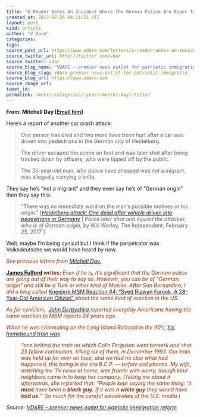 ```yaml
---
title: "A Reader Notes An Incident Where The German Police Are Eager To Announce The Citizenship Of The Attacker"
created_at: 2017-02-26 04:11:51 UTC
layout: post
kind: article
author: "V Dare"
categories: 
tags: 
source_post_url: https://www.vdare.com/letters/a-reader-notes-an-incident-where-the-german-police-are-eager-to-announce-the-citizenship-of-the-attacker
source_twitter_url: http://twitter.com/vdar
source_twitter: vdar
source_blog_name: "VDARE – premier news outlet for patriotic immigration reform"
source_blog_slug: vdare-premier-news-outlet-for-patriotic-immigratio
source_blog_url: https://www.vdare.com
source_image_url: 
tweet_id:
permalink: /mntr/:categories/:year/:month/:day/:title/
---
```

<div class="pf-content"><p><strong>From: Mitchell Day [<a href="mailto:mitchellday123@ca.rr.com ">Email him</a>]</strong></p>
<p>Here&#8217;s a report of another car crash attack:</p>
<blockquote><p>One person has died and two more have been hurt after a car was driven into pedestrians in the German city of Heidelberg.</p>
<p>The driver escaped the scene on foot and was later shot after being tracked down by officers, who were tipped off by the public.</p>
<p>The 35-year-old man, who police have stressed was not a migrant, was allegedly carrying a knife.</p></blockquote>
<p>They say he&#8217;s &#8220;not a migrant&#8221; and they even say he&#8217;s of &#8220;German origin&#8221; then they say this:</p>
<blockquote><p>&#8220;There was no immediate word on the man&#8217;s possible motives or his origin.&#8221; [<em><a href="http://www.independent.co.uk/news/world/europe/heidelberg-car-attack-attacker-shot-driving-vehicle-pedestrians-three-injured-a7599656.html.">Heidelberg attack: One dead after vehicle driven into pedestrians in Germany</a></em> |<em> Police later shot and injured the attacker, who is of German origin,</em> by Will Worley, The Independent, February 25, 2017 ]</p></blockquote>
<p>Well, maybe I&#8217;m being cynical but I think if the perpetrator was Volksdeutsche we would have heard by now.</p>
<p><span style="color: #993300;"><em>See previous letters from <a href="http://www.vdare.com/?s=%22Mitchell+Day%22&amp;submit.x=20&amp;submit.y=19">Mitchell Day.</a></em></span></p><!-- TAG START { player: "7518-804336-VDare - Outstream - Rev", owner: "ONE Video by AOL", for: "ONE Video by AOL" - BEINJS } --><div id="57966237cc52c74a5e1363c4" class="vdb_player vdb_57966237cc52c74a5e1363c456bcd17ce4b018167fea5539">    <script type="text/javascript" src="//delivery.vidible.tv/jsonp/pid=57966237cc52c74a5e1363c4/56bcd17ce4b018167fea5539_bein.js"></script></div><!-- TAG END { date: 07/25/16 } -->
<p><span style="color: #993300;"><b><a href="http://www.vdare.com/users/james-fulford">James Fulford</a> writes:</b></span> <em><span style="color: #993300;">Even if he is, it&#8217;s significant that the German police are going out of their way to say so. However, you can be of &#8220;German origin&#8221; and still be a Turk or other kind of Muslim. After San Bernardino, I did a blog called </span></em><a href="http://www.vdare.com/posts/kneejerk-msm-reaction-4-syed-rizwan-farook-a-28-year-old-american-citizen">Kneejerk MSM Reaction #4: “Syed Rizwan Farook, A 28-Year-Old American Citizen” </a><em><span style="color: #993300;">about the same kind of reaction in the US.<br />
</span></em></p>
<p><em><span style="color: #993300;">As for cynicism,  <a href="http://www.vdare.com/users/john-derbyshire">John Derbyshire </a>reported everyday Americans having the same reaction to MSM reports 24 years ago.  </span></em></p>
<p><em><span style="color: #993300;">When he was commuting on the Long Island Railroad in the 90&#8217;s, <a href="http://www.johnderbyshire.com/Opinions/Straggler/013.html">his homebound train was </a></span></em></p>
<blockquote><p><em><span style="color: #993300;">&#8220;one behind the train on which Colin Ferguson went berserk and shot 25 fellow commuters, killing six of them, in December 1993. Our train was held up for over an hour, and we had no clue what had happened, this being in the era B.C.P. — before cell phones. My wife, watching the TV news at home, was frantic with worry, though kind neighbors came in to keep her company. (Telling me about it afterwards, she reported that: &#8220;People kept saying the same thing: &#8216;It <strong>must</strong> have been a <strong>black guy.</strong> If it was a<strong> white guy</strong> they would have <strong>told us</strong>.'&#8221; So much for the careful sensitivities of the U.S. media.)<br />
</span></em></p></blockquote>
</div><div class="">
    <i>Source: <a href="https://www.vdare.com">VDARE – premier news outlet for patriotic immigration reform</a></i>
</div>
